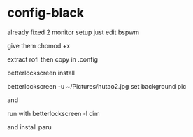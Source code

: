 # config-black

already fixed 2 monitor setup just edit bspwm

give them chomod +x

extract rofi then copy in .config

betterlockscreen install

betterlockscreen -u ~/Pictures/hutao2.jpg set background pic

and

run with betterlockscreen -l dim

and install paru
